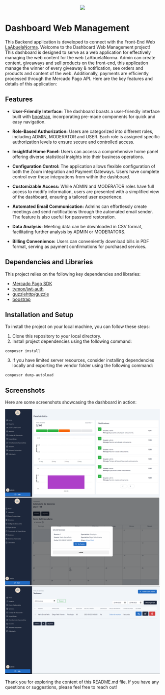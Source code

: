 <p align="center">
  <a href="https://www.labuelanorma.com" target="_blank">
    <img src="https://www.labuelanorma.com/server/public/Logo.png" width="200">
  </a>
</p>

# Dashboard Web Management

This Backend application is developed to connect with the Front-End Web [LaAbuelaNorma](https://www.labuelanorma.com).
Welcome to the Dashboard Web Management project! This dashboard is designed to serve as a web application for effectively managing the web content for the web LaAbuelaNorma. Admin can create content, giveaways and sell products on the front-end, this application manage the winner of every giveaway & notification, see orders and products and content of the web. Additionally, payments are efficiently processed through the Mercado Pago API. Here are the key features and details of this application:

## Features

- **User-Friendly Interface:** The dashboard boasts a user-friendly interface built with [boostrap](https://getbootstrap.com/), incorporating pre-made components for quick and easy navigation.

- **Role-Based Authorization:** Users are categorized into different roles, including ADMIN, MODERATOR and USER. Each role is assigned specific authorization levels to ensure secure and controlled access.

- **Insightful Home Panel:** Users can access a comprehensive home panel offering diverse statistical insights into their business operations.

- **Configuration Control:** The application allows flexible configuration of both the Zoom integration and Payment Gateways. Users have complete control over these integrations from within the dashboard.

- **Customizable Access:** While ADMIN and MODERATOR roles have full access to modify information, users  are presented with a simplified view of the dashboard, ensuring a tailored user experience.

- **Automated Email Communication:** Admins can effortlessly create meetings and send notifications through the automated email sender. The feature is also useful for password restoration.

- **Data Analysis:** Meeting data can be downloaded in CSV format, facilitating further analysis by ADMIN or MODERATORS.

- **Billing Convenience:** Users can conveniently download bills in PDF format, serving as payment confirmations for purchased services.


## Dependencies and Libraries

This project relies on the following key dependencies and libraries:

- [Mercado Pago SDK](https://github.com/mercadopago/sdk-php)
- [tymon/jwt-auth](https://github.com/tymondesigns/jwt-auth)
- [guzzlehttp/guzzle](https://packagist.org/packages/guzzlehttp/guzzle)
- [boostrap](https://getbootstrap.com/)


## Installation and Setup

To install the project on your local machine, you can follow these steps:

1. Clone this repository to your local directory.
2. Install project dependencies using the following command:
```
composer install
```
3. If you have limited server resources, consider installing dependencies locally and exporting the vendor folder using the following command:
```
composer dump-autoload
```
## Screenshots

Here are some screenshots showcasing the dashboard in action:

![Image1](https://github.com/DiegoPevi05/nuna-server/blob/main/public/github/Dashboard_3.png?raw=true)
![Image2](https://github.com/DiegoPevi05/nuna-server/blob/main/public/github/Dashboard_2.png?raw=true)
![Image3](https://github.com/DiegoPevi05/nuna-server/blob/main/public/github/Dashboard_1.png?raw=true)

Thank you for exploring the content of this README.md file. If you have any questions or suggestions, please feel free to reach out!
